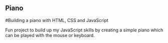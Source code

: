 ## Piano
#Building a piano with HTML, CSS and JavaScript

Fun project to build up my JavaScript skills by creating a simple piano which can be played with the mouse or keyboard. 
